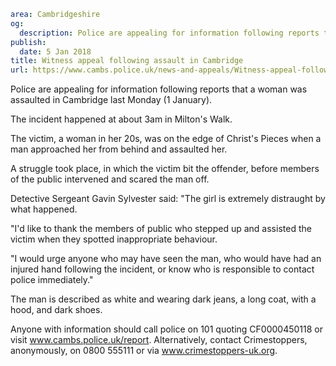```yaml
area: Cambridgeshire
og:
  description: Police are appealing for information following reports that a woman was assaulted in Cambridge last Monday (1 January).
publish:
  date: 5 Jan 2018
title: Witness appeal following assault in Cambridge
url: https://www.cambs.police.uk/news-and-appeals/Witness-appeal-following-assault-in-Cambridge
```

Police are appealing for information following reports that a woman was assaulted in Cambridge last Monday (1 January).

The incident happened at about 3am in Milton's Walk.

The victim, a woman in her 20s, was on the edge of Christ's Pieces when a man approached her from behind and assaulted her.

A struggle took place, in which the victim bit the offender, before members of the public intervened and scared the man off.

Detective Sergeant Gavin Sylvester said: "The girl is extremely distraught by what happened.

"I'd like to thank the members of public who stepped up and assisted the victim when they spotted inappropriate behaviour.

"I would urge anyone who may have seen the man, who would have had an injured hand following the incident, or know who is responsible to contact police immediately."

The man is described as white and wearing dark jeans, a long coat, with a hood, and dark shoes.

Anyone with information should call police on 101 quoting CF0000450118 or visit www.cambs.police.uk/report. Alternatively, contact Crimestoppers, anonymously, on 0800 555111 or via www.crimestoppers-uk.org.
